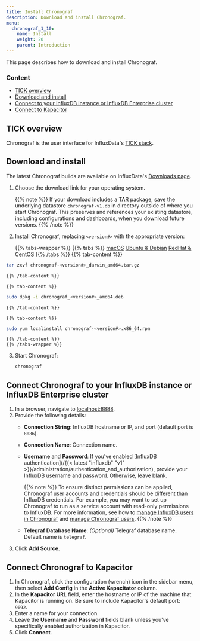 ```yaml
---
title: Install Chronograf
description: Download and install Chronograf.
menu:
  chronograf_1_10:
    name: Install
    weight: 20
    parent: Introduction
---
```


This page describes how to download and install Chronograf.

### Content

* [TICK overview](#tick-overview)
* [Download and install](#download-and-install)
* [Connect to your InfluxDB instance or InfluxDB Enterprise cluster](#connect-chronograf-to-your-influxdb-instance-or-influxdb-enterprise-cluster)
* [Connect to Kapacitor](#connect-chronograf-to-kapacitor)

## TICK overview

Chronograf is the user interface for InfluxData's [TICK stack](https://www.influxdata.com/time-series-platform/).

## Download and install

The latest Chronograf builds are available on InfluxData's [Downloads page](https://portal.influxdata.com/downloads).

1. Choose the download link for your operating system.

    {{% note %}}
If your download includes a TAR package, save the underlying datastore `chronograf-v1.db` in directory outside of where you start Chronograf. This preserves and references your existing datastore, including configurations and dashboards, when you download future versions.
    {{% /note %}}

2. Install Chronograf, replacing `<version#>` with the appropriate version:

    {{% tabs-wrapper %}}
    {{% tabs %}}
[macOS](#)
[Ubuntu & Debian](#)
[RedHat & CentOS](#)
    {{% /tabs %}}
    {{% tab-content %}}
```sh
tar zxvf chronograf-<version#>_darwin_amd64.tar.gz
```
    {{% /tab-content %}}

    {{% tab-content %}}
```sh
sudo dpkg -i chronograf_<version#>_amd64.deb
```
    {{% /tab-content %}}

    {{% tab-content %}}
```sh
sudo yum localinstall chronograf-<version#>.x86_64.rpm
```
    {{% /tab-content %}}
    {{% /tabs-wrapper %}}

3. Start Chronograf:

    ```sh
    chronograf
    ```

## Connect Chronograf to your InfluxDB instance or InfluxDB Enterprise cluster

1. In a browser, navigate to [localhost:8888](http://localhost:8888).
2. Provide the following details:
    - **Connection String**: InfluxDB hostname or IP, and port (default port is `8086`).
    - **Connection Name**: Connection name.
    - **Username** and **Password**: If you've enabled
      [InfluxDB authentication](/{{< latest "influxdb" "v1" >}}/administration/authentication_and_authorization),
      provide your InfluxDB username and password. Otherwise, leave blank.

      {{% note %}}
To ensure distinct permissions can be applied, Chronograf user accounts and
credentials should be different than InfluxDB credentials.
For example, you may want to set up Chronograf to run as a service account
with read-only permissions to InfluxDB. For more information, see how to
[manage InfluxDB users in Chronograf](/chronograf/v1.10/administration/managing-influxdb-users/)
and [manage Chronograf users](/chronograf/v1.10/administration/managing-chronograf-users/).
      {{% /note %}}

    - **Telegraf Database Name**: _(Optional)_ Telegraf database name.
      Default name is `telegraf`.
3. Click **Add Source**.

## Connect Chronograf to Kapacitor

1. In Chronograf, click the configuration (wrench) icon in the sidebar menu, then select **Add Config** in the **Active Kapacitator** column.
2. In the **Kapacitor URL** field, enter the hostname or IP of the machine that Kapacitor is running on. Be sure to include Kapacitor's default port: `9092`.
3. Enter a name for your connection.
4. Leave the **Username** and **Password** fields blank unless you've specifically enabled authorization in Kapacitor.
5. Click **Connect**.
